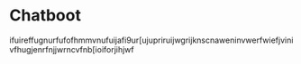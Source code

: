 # Chatboot
ifuireffugnurfufofhmmvnufuijafi9ur[ujupriruijwgrijknscnaweninvwerfwiefjvinivfhugjenrfnjjwrncvfnb[ioiforjihjwf
